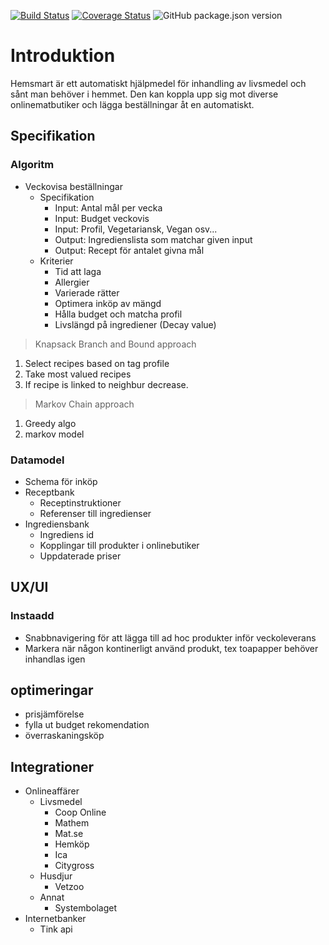 [![Build Status](https://travis-ci.com/1313/hemsmart.svg?branch=master)](https://travis-ci.com/1313/hemsmart)
[![Coverage Status](https://coveralls.io/repos/github/1313/hemsmart/badge.svg?branch=master)](https://coveralls.io/github/1313/hemsmart?branch=master)
![GitHub package.json version](https://img.shields.io/github/package-json/v/1313/hemsmart)

# Introduktion

Hemsmart är ett automatiskt hjälpmedel för inhandling av livsmedel och sånt man behöver i hemmet. Den kan koppla upp sig mot diverse onlinematbutiker och lägga beställningar åt en automatiskt.

## Specifikation

### Algoritm

- Veckovisa beställningar
  - Specifikation
    - Input: Antal mål per vecka
    - Input: Budget veckovis
    - Input: Profil, Vegetariansk, Vegan osv...
    - Output: Ingredienslista som matchar given input
    - Output: Recept för antalet givna mål
  - Kriterier
    - Tid att laga
    - Allergier
    - Varierade rätter
    - Optimera inköp av mängd
    - Hålla budget och matcha profil
    - Livslängd på ingrediener (Decay value)

> Knapsack Branch and Bound approach
1. Select recipes based on tag profile
2. Take most valued recipes
3. If recipe is linked to neighbur decrease.

> Markov Chain approach
1. Greedy algo
2. markov model


### Datamodel

- Schema för inköp
- Receptbank
  - Receptinstruktioner
  - Referenser till ingredienser
- Ingrediensbank
  - Ingrediens id
  - Kopplingar till produkter i onlinebutiker
  - Uppdaterade priser

## UX/UI

### Instaadd

- Snabbnavigering för att lägga till ad hoc produkter inför veckoleverans
- Markera när någon kontinerligt använd produkt, tex toapapper behöver inhandlas igen

## optimeringar
- prisjämförelse
- fylla ut budget rekomendation
- överraskaningsköp

## Integrationer

- Onlineaffärer
  - Livsmedel
    - Coop Online
    - Mathem
    - Mat.se
    - Hemköp
    - Ica
    - Citygross
  - Husdjur
    - Vetzoo
  - Annat
    - Systembolaget 
- Internetbanker
  - Tink api
